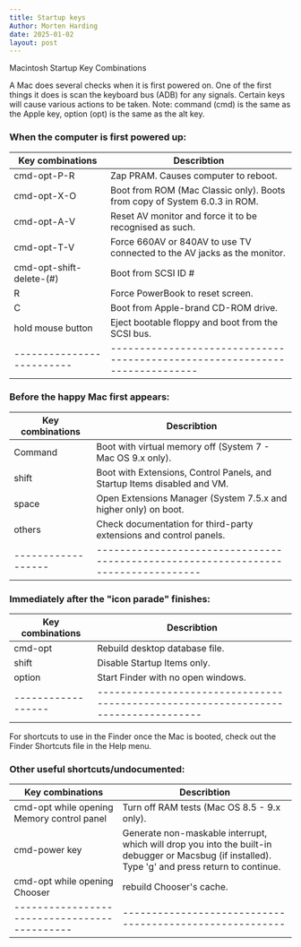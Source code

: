 ```yaml
---
title: Startup keys
Author: Morten Harding
date: 2025-01-02
layout: post
---
```


Macintosh Startup Key Combinations

A Mac does several checks when it is first powered on. One of the first things it does is scan the keyboard bus (ADB) for any signals. Certain keys will cause various actions to be taken. Note: command (cmd) is the same as the Apple key, option (opt) is the same as the alt key.

### When the computer is first powered up:

| Key combinations        | Describtion                                                               |
|-------------------------|---------------------------------------------------------------------------|
| cmd-opt-P-R             | Zap PRAM. Causes computer to reboot.                                      |
| cmd-opt-X-O             | Boot from ROM (Mac Classic only). Boots from copy of System 6.0.3 in ROM. |
| cmd-opt-A-V             | Reset AV monitor and force it to be recognised as such.                   |
| cmd-opt-T-V             | Force 660AV or 840AV to use TV connected to the AV jacks as the monitor.  |
| cmd-opt-shift-delete-(#)| Boot from SCSI ID #                                                       |
| R                       | Force PowerBook to reset screen.                                          |
| C                       | Boot from Apple-brand CD-ROM drive.                                       |
| hold mouse button       | Eject bootable floppy and boot from the SCSI bus.                         |
|-------------------------|---------------------------------------------------------------------------|

### Before the happy Mac first appears:

| Key combinations | Describtion                                                                      |
|------------------|----------------------------------------------------------------------------------|
| Command          | Boot with virtual memory off (System 7 - Mac OS 9.x only).                       |
| shift            | Boot with Extensions, Control Panels, and Startup Items disabled and VM.         |
| space            | Open Extensions Manager (System 7.5.x and higher only) on boot.                  |
| others           | Check documentation for third-party extensions and control panels.               |
|------------------|----------------------------------------------------------------------------------|

### Immediately after the "icon parade" finishes:

| Key combinations | Describtion                                                                      |
|------------------|----------------------------------------------------------------------------------|
| cmd-opt          | Rebuild desktop database file.                                                   |
| shift            | Disable Startup Items only.                                                      |
| option           | Start Finder with no open windows.                                               |
|------------------|----------------------------------------------------------------------------------|

For shortcuts to use in the Finder once the Mac is booted, check out the Finder Shortcuts file in the Help menu.

### Other useful shortcuts/undocumented:

| Key combinations | Describtion                                                                      |
|--------------------------------------------|--------------------------------------------------------|
| cmd-opt while opening Memory control panel | Turn off RAM tests (Mac OS 8.5 - 9.x only).            |
| cmd-power key                              | Generate non-maskable interrupt, which will drop you into the built-in debugger or Macsbug (if installed). Type 'g' and press return to continue. |
| cmd-opt while opening Chooser              | rebuild Chooser's cache.                               |
|--------------------------------------------|--------------------------------------------------------|

